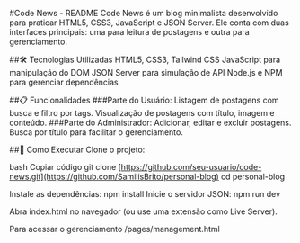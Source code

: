 #Code News - README
Code News é um blog minimalista desenvolvido para praticar HTML5, CSS3, JavaScript e JSON Server. Ele conta com duas interfaces principais: uma para leitura de postagens e outra para gerenciamento.

##🛠️ Tecnologias Utilizadas
HTML5, CSS3, Tailwind CSS
JavaScript para manipulação do DOM
JSON Server para simulação de API
Node.js e NPM para gerenciar dependências

##📋 Funcionalidades
###Parte do Usuário:
Listagem de postagens com busca e filtro por tags.
Visualização de postagens com título, imagem e conteúdo.
###Parte do Administrador:
Adicionar, editar e excluir postagens.
Busca por título para facilitar o gerenciamento.

##🚀 Como Executar
Clone o projeto:

bash
Copiar código
git clone [https://github.com/seu-usuario/code-news.git](https://github.com/SamilisBrito/personal-blog)
cd personal-blog


Instale as dependências:
npm install
Inicie o servidor JSON:
npm run dev 

Abra index.html no navegador (ou use uma extensão como Live Server).

Para acessar o gerenciamento /pages/management.html
